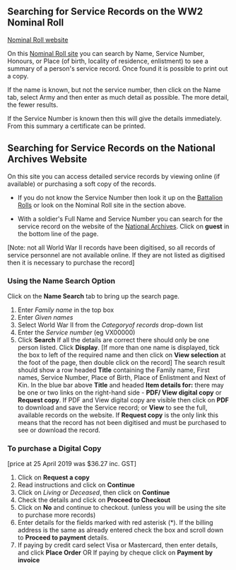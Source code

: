 


## Searching for Service Records on the WW2 Nominal Roll


[Nominal Roll website](http://www.ww2roll.gov.au/)

On this [Nominal Roll site](http://www.ww2roll.gov.au/) you can search by Name, Service Number, Honours, or Place (of birth, locality of residence, enlistment) to see a summary of a person's service record. Once found it is possible to print out a copy.

If the name is known, but not the service number, then click on the Name tab, select Army and then enter as much detail as possible. The more detail, the fewer results.

If the Service Number is known then this will give the details immediately. From this summary a certificate can be printed.

## Searching for Service Records on the National Archives Website

On this site you can access detailed service records by viewing online (if available) or purchasing a soft copy of the records.
  * If you do not know the Service Number then look it up on the [Battalion Rolls](rolls/index.html) or look on the Nominal Roll site in the section above.

  * With a soldier's Full Name and Service Number you can search for the service record on the website of the [National Archives](http://recordsearch.naa.gov.au/SearchNRetrieve/Interface/SearchScreens/BasicSearch.aspx). Click on **guest** in the bottom line of the page.

[Note: not all World War II records have been digitised, so all records of service personnel are not available online. If they are not listed as digitised then it is necessary to purchase the record]

### Using the **Name Search** Option
  Click on the **Name Search** tab to bring up the search page.
  1. Enter *Family name* in the top box
  2. Enter *Given names*
  3. Select World War II from the *Categoryof records* drop-down list
  4. Enter the *Service number* (eg VX00000)
  5. Click **Search**
If all the details are correct there should only be one person listed. Click **Display**.
     [If more than one name is displayed, tick the box to left of the required name and then click on **View selection** at the foot of the page, then double click on the record]
The search result should show a row headed **Title** containing the Family name, First names, Service Number, Place of Birth, Place of Enlistment and Next of Kin.
In the blue bar above **Title** and headed **Item details for:** there may be one or two links on the right-hand side - **PDF/ View digital copy** or **Request copy**.
If PDF and View digital copy are visible then click on **PDF** to download and save the Service record; or **View** to see the full, available records on the website.
If **Request copy** is the only link this means that the record has not been digitised and must be purchased to see or download the record.

### To purchase a Digital Copy
[price at 25 April 2019 was $36.27 inc. GST]
1.  Click on **Request a copy**
2.  Read instructions and click on **Continue**
3.  Click on *Living* or *Deceased*, then click on **Continue**
4.  Check the details and click on **Proceed to Checkout**
5.  Click on **No** and continue to checkout. (unless you will be using the site to purchase more records)
6.  Enter details for the fields marked with red asterisk (*). If the billing address is the same as already entered check the box and scroll down to **Proceed to payment** details.
7.  If paying by credit card select Visa or Mastercard, then enter details, and click **Place Order**
OR
If paying by cheque click on **Payment by invoice**



